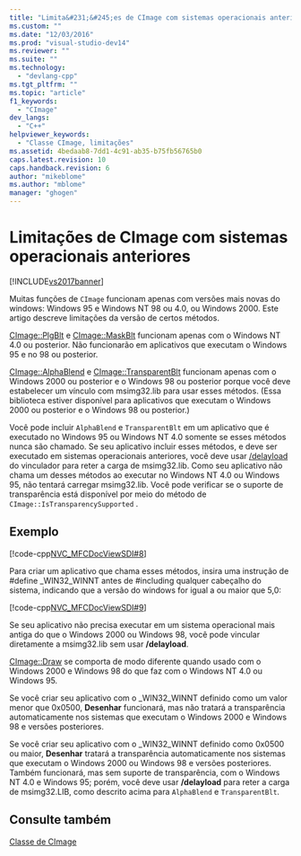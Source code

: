 ```yaml
---
title: "Limita&#231;&#245;es de CImage com sistemas operacionais anteriores | Microsoft Docs"
ms.custom: ""
ms.date: "12/03/2016"
ms.prod: "visual-studio-dev14"
ms.reviewer: ""
ms.suite: ""
ms.technology: 
  - "devlang-cpp"
ms.tgt_pltfrm: ""
ms.topic: "article"
f1_keywords: 
  - "CImage"
dev_langs: 
  - "C++"
helpviewer_keywords: 
  - "Classe CImage, limitações"
ms.assetid: 4bedaab8-7dd1-4c91-ab35-b75fb56765b0
caps.latest.revision: 10
caps.handback.revision: 6
author: "mikeblome"
ms.author: "mblome"
manager: "ghogen"
---
```

# Limita&#231;&#245;es de CImage com sistemas operacionais anteriores
[!INCLUDE[vs2017banner](../assembler/inline/includes/vs2017banner.md)]

Muitas funções de `CImage` funcionam apenas com versões mais novas do windows: Windows 95 e Windows NT 98 ou 4.0, ou Windows 2000.  Este artigo descreve limitações da versão de certos métodos.  
  
 [CImage::PlgBlt](../Topic/CImage::PlgBlt.md) e [CImage::MaskBlt](../Topic/CImage::MaskBlt.md) funcionam apenas com o Windows NT 4.0 ou posterior.  Não funcionarão em aplicativos que executam o Windows 95 e no 98 ou posterior.  
  
 [CImage::AlphaBlend](../Topic/CImage::AlphaBlend.md) e [CImage::TransparentBlt](../Topic/CImage::TransparentBlt.md) funcionam apenas com o Windows 2000 ou posterior e o Windows 98 ou posterior porque você deve estabelecer um vínculo com msimg32.lib para usar esses métodos. \(Essa biblioteca estiver disponível para aplicativos que executam o Windows 2000 ou posterior e o Windows 98 ou posterior.\)  
  
 Você pode incluir `AlphaBlend` e `TransparentBlt` em um aplicativo que é executado no Windows 95 ou Windows NT 4.0 somente se esses métodos nunca são chamado.  Se seu aplicativo incluir esses métodos, e deve ser executado em sistemas operacionais anteriores, você deve usar [\/delayload](../build/reference/delayload-delay-load-import.md) do vinculador para reter a carga de msimg32.lib.  Como seu aplicativo não chama um desses métodos ao executar no Windows NT 4.0 ou Windows 95, não tentará carregar msimg32.lib.  Você pode verificar se o suporte de transparência está disponível por meio do método de `CImage::IsTransparencySupported` .  
  
## Exemplo  
 [!code-cpp[NVC_MFCDocViewSDI#8](../mfc/codesnippet/CPP/cimage-limitations-with-earlier-operating-systems_1.cpp)]  
  
 Para criar um aplicativo que chama esses métodos, insira uma instrução de \#define \_WIN32\_WINNT antes de \#including qualquer cabeçalho do sistema, indicando que a versão do windows for igual a ou maior que 5,0:  
  
 [!code-cpp[NVC_MFCDocViewSDI#9](../mfc/codesnippet/CPP/cimage-limitations-with-earlier-operating-systems_2.h)]  
  
 Se seu aplicativo não precisa executar em um sistema operacional mais antiga do que o Windows 2000 ou Windows 98, você pode vincular diretamente a msimg32.lib sem usar **\/delayload**.  
  
 [CImage::Draw](../Topic/CImage::Draw.md) se comporta de modo diferente quando usado com o Windows 2000 e Windows 98 do que faz com o Windows NT 4.0 ou Windows 95.  
  
 Se você criar seu aplicativo com o \_WIN32\_WINNT definido como um valor menor que 0x0500, **Desenhar** funcionará, mas não tratará a transparência automaticamente nos sistemas que executam o Windows 2000 e Windows 98 e versões posteriores.  
  
 Se você criar seu aplicativo com o \_WIN32\_WINNT definido como 0x0500 ou maior, **Desenhar** tratará a transparência automaticamente nos sistemas que executam o Windows 2000 ou Windows 98 e versões posteriores.  Também funcionará, mas sem suporte de transparência, com o Windows NT 4.0 e Windows 95; porém, você deve usar **\/delayload** para reter a carga de msimg32.LIB, como descrito acima para `AlphaBlend` e `TransparentBlt`.  
  
## Consulte também  
 [Classe de CImage](../atl-mfc-shared/reference/cimage-class.md)